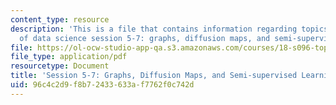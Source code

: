 ```yaml
---
content_type: resource
description: 'This is a file that contains information regarding topics in mathematics
  of data science session 5-7: graphs, diffusion maps, and semi-supervised learning.'
file: https://ol-ocw-studio-app-qa.s3.amazonaws.com/courses/18-s096-topics-in-mathematics-of-data-science-fall-2015/96c4c2d9f8b72433633af7762f0c742d_MIT18_S096F15_Ses5_7.pdf
file_type: application/pdf
resourcetype: Document
title: 'Session 5-7: Graphs, Diffusion Maps, and Semi-supervised Learning'
uid: 96c4c2d9-f8b7-2433-633a-f7762f0c742d
---
```

